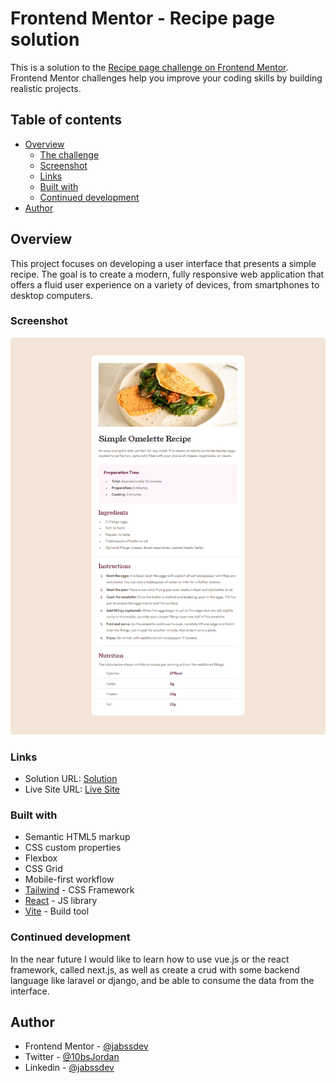 # Frontend Mentor - Recipe page solution

This is a solution to the [Recipe page challenge on Frontend Mentor](https://www.frontendmentor.io/challenges/recipe-page-KiTsR8QQKm). Frontend Mentor challenges help you improve your coding skills by building realistic projects.

## Table of contents

- [Overview](#overview)
  - [The challenge](#the-challenge)
  - [Screenshot](#screenshot)
  - [Links](#links)
  - [Built with](#built-with)
  - [Continued development](#continued-development)
- [Author](#author)

## Overview

This project focuses on developing a user interface that presents a simple recipe. The goal is to create a modern, fully responsive web application that offers a fluid user experience on a variety of devices, from smartphones to desktop computers.

### Screenshot

![](./src/assets/images/desktop-screenshot.png)

### Links

- Solution URL: [Solution](https://github.com/jabssdev/recipe-page)
- Live Site URL: [Live Site](https://jabssdev.github.io/recipe-page)

### Built with

- Semantic HTML5 markup
- CSS custom properties
- Flexbox
- CSS Grid
- Mobile-first workflow
- [Tailwind](https://tailwindcss.com/) - CSS Framework
- [React](https://reactjs.org/) - JS library
- [Vite](https://vitejs.dev/) - Build tool

### Continued development

In the near future I would like to learn how to use vue.js or the react framework, called next.js, as well as create a crud with some backend language like laravel or django, and be able to consume the data from the interface.

## Author

- Frontend Mentor - [@jabssdev](https://www.frontendmentor.io/profile/jabssdev)
- Twitter - [@10bsJordan](https://x.com/10bsJordan)
- Linkedin - [@jabssdev](https://www.linkedin.com/in/jabssdev/)
